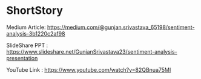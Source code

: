 # ShortStory

Medium Article: https://medium.com/@gunjan.srivastava_65198/sentiment-analysis-3b1220c2af98

SlideShare PPT : https://www.slideshare.net/GunjanSrivastava23/sentiment-analysis-presentation 

YouTube Link : https://www.youtube.com/watch?v=82QBnua75MI
